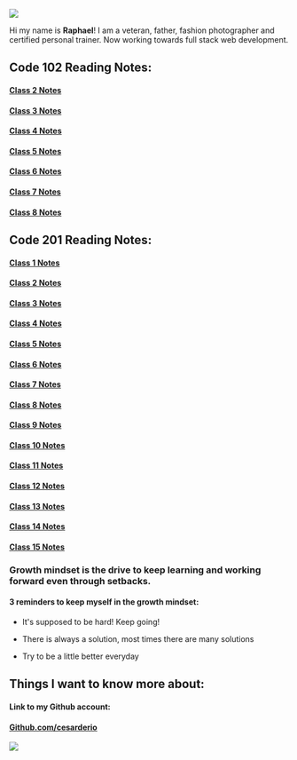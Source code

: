 
  
![](https://ca.slack-edge.com/T039KG69K-U0404KAM68Y-c572e8c6c92c-512)


Hi my name is **Raphael**! I am a veteran, father, fashion photographer and certified personal trainer. Now working towards full stack web development.

## Code 102 Reading Notes:


#### [Class 2 Notes](/102-reading-notes/class2.md)

#### [Class 3 Notes](/102-reading-notes/class3.md)

#### [Class 4 Notes](/102-reading-notes/class4.md)

#### [Class 5 Notes](/102-reading-notes/class5.md)

#### [Class 6 Notes](/102-reading-notes/class6.md)

#### [Class 7 Notes](/102-reading-notes/class7.md)

#### [Class 8 Notes](/102-reading-notes/class8.md)


## Code 201 Reading Notes:


#### [Class 1 Notes](/201-reading-notes/class-01.md)

#### [Class 2 Notes](/201-reading-notes/class-02.md)

#### [Class 3 Notes](/201-reading-notes/class-03.md)

#### [Class 4 Notes](/201-reading-notes/class-04.md)

#### [Class 5 Notes](/201-reading-notes/class-05.md)

#### [Class 6 Notes](/201-reading-notes/class-06.md)

#### [Class 7 Notes](/201-reading-notes/class-07.md)

#### [Class 8 Notes](/201-reading-notes/class-08.md)

#### [Class 9 Notes](/201-reading-notes/class-09.md)

#### [Class 10 Notes](/201-reading-notes/class-10.md)

#### [Class 11 Notes](/201-reading-notes/class-11.md)

#### [Class 12 Notes](/201-reading-notes/class-12.md)

#### [Class 13 Notes](/201-reading-notes/class-13.md)

#### [Class 14 Notes](/201-reading-notes/class-14.md)

#### [Class 15 Notes](/201-reading-notes/class-15.md)






  

### Growth mindset is the drive to keep learning and working forward even through setbacks.

#### 3 reminders to keep myself in the growth mindset:

* It's supposed to be hard! Keep going!
  
* There is always a solution, most times there are many solutions
  
* Try to be a little better everyday


## Things I want to know more about:



#### Link to my Github account: 
#### [Github.com/cesarderio](https://github.com/cesarderio)

![](https://1000logos.net/wp-content/uploads/2018/11/GitHub-logo-500x289.jpg)

